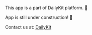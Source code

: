 This app is a part of DailyKit platform. :seedling:

App is still under construction! :construction:

Contact us at: [DailyKit](https://dailykit.org)

